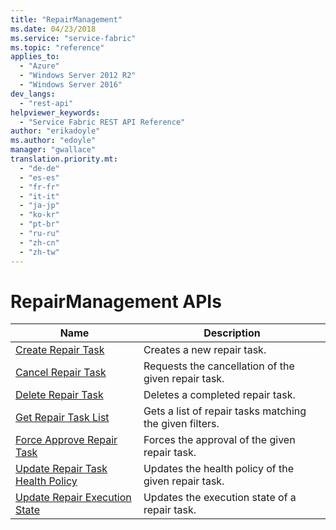 ```yaml
---
title: "RepairManagement"
ms.date: 04/23/2018
ms.service: "service-fabric"
ms.topic: "reference"
applies_to: 
  - "Azure"
  - "Windows Server 2012 R2"
  - "Windows Server 2016"
dev_langs: 
  - "rest-api"
helpviewer_keywords: 
  - "Service Fabric REST API Reference"
author: "erikadoyle"
ms.author: "edoyle"
manager: "gwallace"
translation.priority.mt: 
  - "de-de"
  - "es-es"
  - "fr-fr"
  - "it-it"
  - "ja-jp"
  - "ko-kr"
  - "pt-br"
  - "ru-ru"
  - "zh-cn"
  - "zh-tw"
---
```

# RepairManagement APIs

| Name | Description |
| --- | --- |
| [Create Repair Task](sfclient-v62-api-createrepairtask.md) | Creates a new repair task.<br/> |
| [Cancel Repair Task](sfclient-v62-api-cancelrepairtask.md) | Requests the cancellation of the given repair task.<br/> |
| [Delete Repair Task](sfclient-v62-api-deleterepairtask.md) | Deletes a completed repair task.<br/> |
| [Get Repair Task List](sfclient-v62-api-getrepairtasklist.md) | Gets a list of repair tasks matching the given filters.<br/> |
| [Force Approve Repair Task](sfclient-v62-api-forceapproverepairtask.md) | Forces the approval of the given repair task.<br/> |
| [Update Repair Task Health Policy](sfclient-v62-api-updaterepairtaskhealthpolicy.md) | Updates the health policy of the given repair task.<br/> |
| [Update Repair Execution State](sfclient-v62-api-updaterepairexecutionstate.md) | Updates the execution state of a repair task.<br/> |


